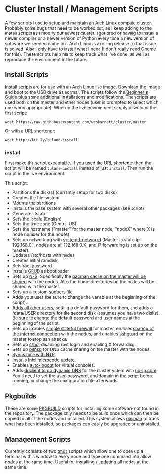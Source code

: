 # Cluster Install / Management Scripts

A few scripts I use to setup and maintain an [Arch
Linux](https://www.archlinux.org/) compute cluster.
Probably some bugs that need to be worked out, as I keep adding to the install
scripts as I modify our newest cluster. I got tired of having to install a newer
compiler or a newer version of Python every time a new version of software we
needed came out. Arch Linux is a rolling release so that issue is solved. Also I
only have to install what I need (I don't really need Gnome for this). These
scripts help me to keep track what I've done, as well as reproduce the
environment in the future.

## Install Scripts

Install scripts are for use with an Arch Linux live image. Download the image
and boot to the USB drive as normal. The scripts follow the [Beginner's
Guide](https://wiki.archlinux.org/index.php/Beginners'_guide)
plus some additional installations and modifications. The scripts are used both
on the master and other nodes (user is prompted to select which one when
appropriate). When in the live environment simply
download the first script:

    wget https://raw.githubusercontent.com/wesbarnett/cluster/master

Or with a URL shortener:

    wget http://bit.ly/tulane-install

### install

First make the script executable. If you used the URL shortener then the script
will be named `tulane-install` instead of just `install`. Then run the script in
the live environment.

This script:

* Partitions the disk(s) (currently setup for two disks)
* Creates the file system
* Mounts the partitions
* Installs the base system with several other packages (see script)
* Generates fstab
* Sets the locale (English)
* Sets the time zone (Central US)
* Sets the hostname ("master" for the master node, "nodeX" where X is node
  number for the nodes)
* Sets up networking with
  [systemd-networkd](https://wiki.archlinux.org/index.php/Systemd-networkd) (Master is static ip 192.168.0.1,
  nodes are all 192.168.0.X, and IP forwarding is set up on the master).
* Updates /etc/hosts with nodes
* Creates initial ramdisk
* Sets root password
* Installs [GRUB](https://wiki.archlinux.org/index.php/GRUB) as bootloader
* Sets up [NFS](https://wiki.archlinux.org/index.php/NFS). Specifically the
  [pacman cache on the master will be
shared](https://wiki.archlinux.org/index.php/Pacman_tips#Network_shared_pacman_cache)
with the nodes. Also the home directories on the nodes will be shared with the
master.
* Sets up a custom [sudoers file](https://wiki.archlinux.org/index.php/Sudo).
* Adds your user (be sure to change the variable at the beginning of the
  script).
* [Adds all other
  users](https://wiki.archlinux.org/index.php/Users_and_groups#Example_adding_a_user),
setting a default password for them, and adds a /data/USER directory for the
second disk (assumes you have two disks). Be sure
to change the default password and user names at the beginning of the script.
* Sets up iptables [simple stateful
  firewall](https://wiki.archlinux.org/index.php/Simple_stateful_firewall) for master, enables [sharing of the
  internet connection](https://wiki.archlinux.org/index.php/Internet_sharing) with the nodes, and enables [sshguard](https://wiki.archlinux.org/index.php/Sshguard) on the master to stop ssh attacks.
* Sets up [sshd](https://wiki.archlinux.org/index.php/Secure_Shell), disabling
  root login and enabling X forwarding.
* Sets up [pdnsd](https://wiki.archlinux.org/index.php/Pdnsd) for DNS cache
  sharing on the master with the nodes.
* [Syncs time with
  NTP](https://wiki.archlinux.org/index.php/Time#Time_synchronization).
* Installs [Intel microcode
  update](https://wiki.archlinux.org/index.php/Microcode).
* Enables
  [auto-logout](https://wiki.archlinux.org/index.php/Security#Automatic_logout) for virtual consoles.
* Adds [ddclient to do dynamic
  DNS](https://wiki.archlinux.org/index.php/Dynamic_DNS) for the master ystem with
  [no-ip.com](azathoth.ddns.net). You'll need to
  set the user, password, and domain in the script before running, or change the
configuration file afterwards.

## Pkgbuilds

These are some [PKGBUILD](https://wiki.archlinux.org/index.php/PKGBUILD) scripts
for installing some software not found in the repository. The package only needs
to be build once which can then be copied to
all of the nodes and installed. This system allows
[pacman](https://wiki.archlinux.org/index.php/Pacman) to track what has been
installed, so packages can easily be upgraded or uninstalled.

## Management Scripts

Currently consists of two [tmux](https://wiki.archlinux.org/index.php/Tmux)
scripts which allow one to open up a terminal with a window to every node and
type one command into allow nodes at the same
time. Useful for installing / updating all nodes at the same time.
